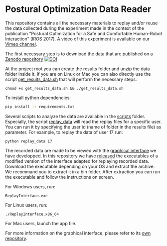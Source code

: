 # Postural Optimization Data Reader

This repository contains all the necessary materials to replay and/or reuse the data collected during the experiment made in the context of the publication "Postural Optimization for a Safe and Comfortable Human-Robot Interaction" (IROS 2017). A video of this experiment is available on our [Vimeo channel](https://vimeo.com/163699896).

The first necessary step is to download the data that are published on a [Zenodo repository](https://zenodo.org/record/321599) [![DOI](https://zenodo.org/badge/DOI/10.5281/zenodo.321599.svg)](https://doi.org/10.5281/zenodo.321599)

At the project root you can create the results folder and unzip the data folder inside it.
If you are on Linux or Mac you can also directly use the script [get_results_data.sh](get_results_data.sh) that will perform the necessary steps.

```
chmod +x get_results_data.sh && ./get_results_data.sh
```

To install python dependencies:

```bash
pip install -r requirements.txt
```

Several scripts to analyze the data are available in the [scripts](scripts) folder.
Especially, the script [replay_data](scripts/replay_data) will read the replay files for a specific user.
You can run it by specifying the user id (name of folder in the results file) as parameter.
For example, to replay the data of user 17 run:

```
python replay_data 17
```

The recorded data are made to be viewed with the [graphical interface](https://github.com/3rdHand-project/PosturalFeedbackInterface) we have developped.
In this repository we have [released](https://github.com/3rdHand-project/PosturalOptimizationDataReader/releases/latest) the executables of a modified version of the interface adapted for replaying recorded data.
Download the executable depending on your OS and extract the archive.
We recommand you to extract it in a bin folder.
After extraction you can run the executable and follow the instructions on screen.

For Windows users, run:
```
ReplayInterface.exe
```

For Linux users, run:
```
./ReplayInterface.x86_64
```

For Mac users, launch the app file.

For more information on the graphical interface, please refer to its [own repository](https://github.com/3rdHand-project/PosturalFeedbackInterface).
